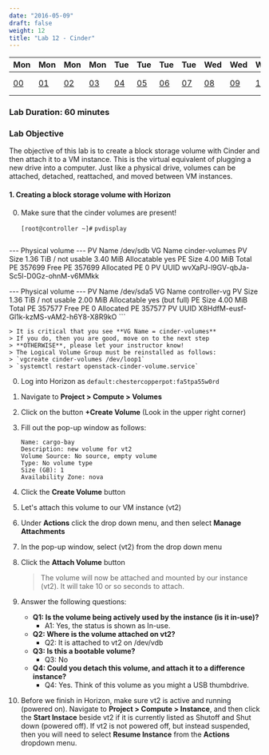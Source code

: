 ```yaml
---
date: "2016-05-09"
draft: false
weight: 12
title: "Lab 12 - Cinder"
---
```


|Mon|Mon|Mon|Mon|Tue|Tue|Tue|Tue|Wed|Wed|Wed|Thur|Thur|Thur|Thur|
|---|---|---|---|---|---|---|---|---|---|---|---|---|---|---|
|[00](/labs/openstack/00/)|[01](/labs/openstack/01/)|[02](/labs/openstack/02/)|[03](/labs/openstack/03/)|[04](/labs/openstack/04/)|[05](/labs/openstack/05/)|[06](/labs/openstack/06/)|[07](/labs/openstack/07/)|[08](/labs/openstack/08/)|[09](/labs/openstack/09/)|[10](/labs/openstack/10/)|[11](/labs/openstack/11/)|![alt text](https://i.imgur.com/NZDhp5t.png)|[13](/labs/openstack/13/)|[14](/labs/openstack/14/)|

### Lab Duration: 60 minutes

### Lab Objective 

The objective of this lab is to create a block storage volume with Cinder and then attach it to a VM instance. This is the virtual equivalent of plugging a new drive into a computer. Just like a physical drive, volumes can be attached, detached, reattached, and moved between VM instances.

#### 1. Creating a block storage volume with Horizon

0. Make sure that the cinder volumes are present!

    `[root@controller ~]#` `pvdisplay`

    ```
  --- Physical volume ---
  PV Name               /dev/sdb
  VG Name               cinder-volumes
  PV Size               1.36 TiB / not usable 3.40 MiB
  Allocatable           yes
  PE Size               4.00 MiB
  Total PE              357699
  Free PE               357699
  Allocated PE          0
  PV UUID               wvXaPJ-l9GV-qbJa-Sc5l-D0Gz-ohnM-v6MMkk

  --- Physical volume ---
  PV Name               /dev/sda5
  VG Name               controller-vg
  PV Size               1.36 TiB / not usable 2.00 MiB
  Allocatable           yes (but full)
  PE Size               4.00 MiB
  Total PE              357577
  Free PE               0
  Allocated PE          357577
  PV UUID               X8HdfM-eusf-Gl1k-kzMS-vAM2-h6Y8-X8R9kO
    ```

    > It is critical that you see **VG Name = cinder-volumes**  
    > If you do, then you are good, move on to the next step  
    > **OTHERWISE**, please let your instructor know!      
    > The Logical Volume Group must be reinstalled as follows:  
    > `vgcreate cinder-volumes /dev/loop1`  
    > `systemctl restart openstack-cinder-volume.service`  


0. Log into Horizon as `default:chestercopperpot:fa5tpa55w0rd`

0. Navigate to **Project > Compute > Volumes**

0. Click on the button **+Create Volume** (Look in the upper right corner)

0. Fill out the pop-up window as follows:

    ```
    Name: cargo-bay
    Description: new volume for vt2
    Volume Source: No source, empty volume
    Type: No volume type
    Size (GB): 1
    Availability Zone: nova
    ```
	
0. Click the **Create Volume** button

0. Let's attach this volume to our VM instance (vt2)

0. Under **Actions** click the drop down menu, and then select **Manage Attachments**
	
0. In the pop-up window, select (vt2) from the drop down menu

0. Click the **Attach Volume** button

	> The volume will now be attached and mounted by our instance (vt2). It will take 10 or so seconds to attach.
	
0. Answer the following questions:
    - **Q1: Is the volume being actively used by the instance (is it in-use)?**
      - A1: Yes, the status is shown as In-use.
    - **Q2: Where is the volume attached on vt2?**
      - Q2: It is attached to vt2 on /dev/vdb
    - **Q3: Is this a bootable volume?**
      - Q3: No
    - **Q4: Could you detach this volume, and attach it to a difference instance?**
      - Q4: Yes. Think of this volume as you might a USB thumbdrive.
	
0. Before we finish in Horizon, make sure vt2 is active and running (powered on). Navigate to **Project > Compute > Instance**, and then click the **Start Instace** beside vt2 if it is currently listed as Shutoff and Shut down (powered off). If vt2 is not powered off, but instead suspended, then you will need to select **Resume Instance** from the **Actions** dropdown menu.
